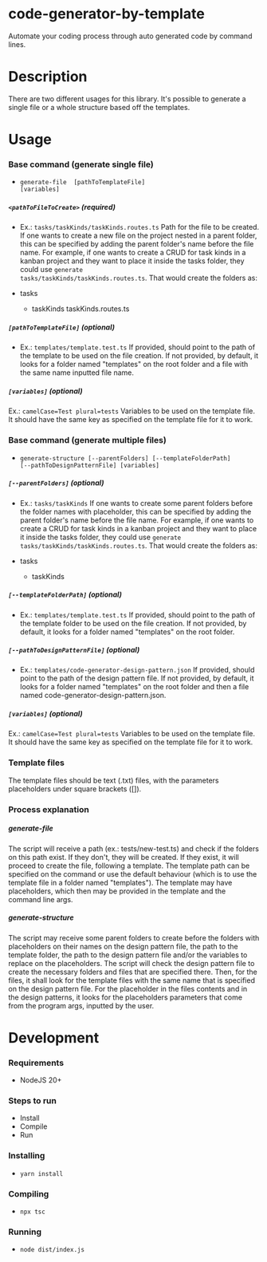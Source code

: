 # code-generator-by-template
Automate your coding process through auto generated code by command lines.

# Description
There are two different usages for this library. It's possible to generate a single file or a whole structure based off the templates.

# Usage

### Base command (generate single file)
- <code>generate-file <pathToFileToCreate> [pathToTemplateFile] [variables]</code>

##### <code>\<pathToFileToCreate\></code> (required)
- Ex.: <code>tasks/taskKinds/taskKinds.routes.ts</code>
Path for the file to be created. If one wants to create a new file on the project nested in a parent folder, this can be specified by adding the parent folder's name before the file name. For example, if one wants to create a CRUD for task kinds in a kanban project and they want to place it inside the tasks folder, they could use <code>generate tasks/taskKinds/taskKinds.routes.ts</code>. That would create the folders as:

- tasks
  - taskKinds
    taskKinds.routes.ts

##### <code>[pathToTemplateFile]</code> (optional)
- Ex.: <code>templates/template.test.ts</code>
If provided, should point to the path of the template to be used on the file creation. If not provided, by default, it looks for a folder named "templates" on the root folder and a file with the same name inputted file name.

##### <code>[variables]</code> (optional)
Ex.: <code>camelCase=Test plural=tests</code>
Variables to be used on the template file. It should have the same key as specified on the template file for it to work.

### Base command (generate multiple files)
- <code>generate-structure [--parentFolders] [--templateFolderPath] [--pathToDesignPatternFile] [variables]</code>

##### <code>[--parentFolders]</code> (optional)
- Ex.: <code>tasks/taskKinds</code>
If one wants to create some parent folders before the folder names with placeholder, this can be specified by adding the parent folder's name before the file name. For example, if one wants to create a CRUD for task kinds in a kanban project and they want to place it inside the tasks folder, they could use <code>generate tasks/taskKinds/taskKinds.routes.ts</code>. That would create the folders as:

- tasks
  - taskKinds

##### <code>[--templateFolderPath]</code> (optional)
- Ex.: <code>templates/template.test.ts</code>
If provided, should point to the path of the template folder to be used on the file creation. If not provided, by default, it looks for a folder named "templates" on the root folder.

##### <code>[--pathToDesignPatternFile]</code> (optional)
- Ex.: <code>templates/code-generator-design-pattern.json</code>
If provided, should point to the path of the design pattern file. If not provided, by default, it looks for a folder named "templates" on the root folder and then a file named code-generator-design-pattern.json.

##### <code>[variables]</code> (optional)
Ex.: <code>camelCase=Test plural=tests</code>
Variables to be used on the template file. It should have the same key as specified on the template file for it to work.

### Template files
The template files should be text (.txt) files, with the parameters placeholders under square brackets ([]).

### Process explanation

##### generate-file

The script will receive a path (ex.: tests/new-test.ts) and check if the folders on this path exist. If they don't, they will be created. If they exist, it will proceed to create the file, following a template. The template path can be specified on the command or use the default behaviour (which is to use the template file in a folder named "templates"). The template may have placeholders, which then may be provided in the template and the command line args.

##### generate-structure

The script may receive some parent folders to create before the folders with placeholders on their names on the design pattern file, the path to the template folder, the path to the design pattern file and/or the variables to replace on the placeholders. The script will check the design pattern file to create the necessary folders and files that are specified there. Then, for the files, it shall look for the template files with the same name that is specified on the design pattern file. For the placeholder in the files contents and in the design patterns, it looks for the placeholders parameters that come from the program args, inputted by the user.

# Development

### Requirements
- NodeJS 20+

### Steps to run
- Install
- Compile
- Run

### Installing
- <code>yarn install</code>

### Compiling
- <code>npx tsc</code>

### Running
- <code>node dist/index.js</code>
